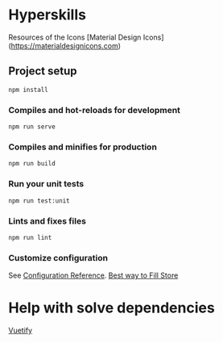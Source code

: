 # Hyperskills

Resources of the Icons
[Material Design Icons] (https://materialdesignicons.com)



## Project setup
```
npm install
```

### Compiles and hot-reloads for development
```
npm run serve
```

### Compiles and minifies for production
```
npm run build
```

### Run your unit tests
```
npm run test:unit
```

### Lints and fixes files
```
npm run lint
```

### Customize configuration
See [Configuration Reference](https://cli.vuejs.org/config/).
[Best way to Fill Store](https://stackoverflow.com/questions/41835716/how-do-i-set-initial-state-in-vuex-2)

# Help with solve dependencies
[Vuetify](https://github.com/vuetifyjs/vue-cli-plugin-vuetify/issues/43)